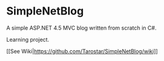 SimpleNetBlog
===============

A simple ASP.NET 4.5 MVC blog written from scratch in C#.

Learning project.

[[See Wiki|https://github.com/Tarostar/SimpleNetBlog/wiki]]